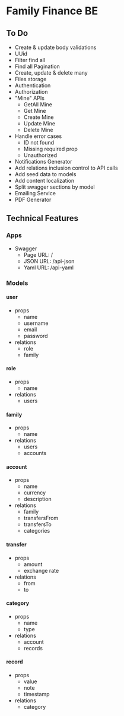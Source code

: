 # Family Finance BE

## To Do

- Create & update body validations
- UUid
- Filter find all
- Find all Pagination
- Create, update & delete many
- Files storage
- Authentication
- Authorization
- "Mine" APIs
  - GetAll Mine
  - Get Mine
  - Create Mine
  - Update Mine
  - Delete Mine
- Handle error cases
  - ID not found
  - Missing required prop
  - Unauthorized
- Notifications Generator
- Add relations inclusion control to API calls
- Add seed data to models
- Add content localization
- Split swagger sections by model
- Emailing Service
- PDF Generator

## Technical Features

### Apps

- Swagger
  - Page URL: /
  - JSON URL: /api-json
  - Yaml URL: /api-yaml

### Models

#### user

- props
  - name
  - username
  - email
  - password
- relations
  - role
  - family

#### role

- props
  - name
- relations
  - users

#### family

- props
  - name
- relations
  - users
  - accounts

#### account

- props
  - name
  - currency
  - description
- relations
  - family
  - transfersFrom
  - transfersTo
  - categories

#### transfer

- props
  - amount
  - exchange rate
- relations
  - from
  - to

#### category

- props
  - name
  - type
- relations
  - account
  - records

#### record

- props
  - value
  - note
  - timestamp
- relations
  - category

